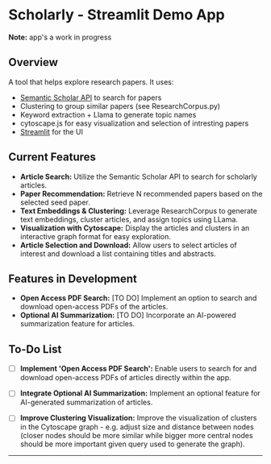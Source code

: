# Scholarly - Streamlit Demo App
**Note:** app's a work in progress
## Overview
A tool that helps  explore research papers. It uses:
* [Semantic Scholar API](https://www.semanticscholar.org/product/api) to search for papers
* Clustering to group similar papers (see ResearchCorpus.py)
* Keyword extraction + Llama to generate topic names 
* cytoscape.js for easy visualization and selection of intresting papers 
* [Streamlit](https://www.streamlit.io/) for the UI

## Current Features
- **Article Search:** Utilize the Semantic Scholar API to search for scholarly articles.
- **Paper Recommendation:** Retrieve N recommended papers based on the selected seed paper.
- **Text Embeddings & Clustering:** Leverage ResearchCorpus to generate text embeddings, cluster articles, and assign topics using LLama.
- **Visualization with Cytoscape:** Display the articles and clusters in an interactive graph format for easy exploration.
- **Article Selection and Download:** Allow users to select articles of interest and download a list containing titles and abstracts.

## Features in Development
- **Open Access PDF Search:** [TO DO] Implement an option to search and download open-access PDFs of the articles.
- **Optional AI Summarization:** [TO DO] Incorporate an AI-powered summarization feature for articles.

## To-Do List
- [ ] **Implement 'Open Access PDF Search':** Enable users to search for and download open-access PDFs of articles directly within the app.
- [ ] **Integrate Optional AI Summarization:** Implement an optional feature for AI-generated summarization of articles.
- [ ] **Improve Clustering Visualization:** Improve the visualization of clusters in the Cytoscape graph - e.g. adjust size and distance between nodes (closer nodes should be more similar while bigger more central nodes should be more important given query used to generate the graph).


---

